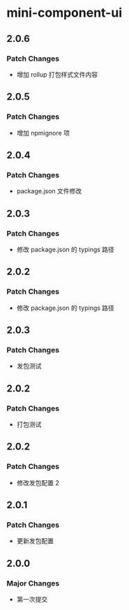 # mini-component-ui

## 2.0.6

### Patch Changes

- 增加 rollup 打包样式文件内容

## 2.0.5

### Patch Changes

- 增加 npmignore 项

## 2.0.4

### Patch Changes

- package.json 文件修改

## 2.0.3

### Patch Changes

- 修改 package.json 的 typings 路径

## 2.0.2

### Patch Changes

- 修改 package.json 的 typings 路径

## 2.0.3

### Patch Changes

- 发包测试

## 2.0.2

### Patch Changes

- 打包测试

## 2.0.2

### Patch Changes

- 修改发包配置 2

## 2.0.1

### Patch Changes

- 更新发包配置

## 2.0.0

### Major Changes

- 第一次提交
